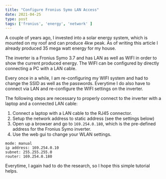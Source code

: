 ```yaml
---
title: "Configure Fronius Symo LAN Access"
date: 2021-04-25
type: post
tags: ['fronius', 'energy', 'network' ]
---
```


A couple of years ago, I invested into a solar energy system, which is mounted
on my roof and can produce 4kw peak. As of writing this article I already
produced 35 mega watt energy for my house.

The inverter is a Fronius Symo 3.7 and has LAN as well as WIFI in order to show
the current produced energy. The WIFI can be configured by directly connecting a
PC with a LAN cable.

Every once in a while, I am re-configuring my WIFI system and had to change the
SSID as well as the passwords. Everytime I do also have to connect via LAN and
re-configure the WIFI settings on the inverter.

The following steps are necessary to properly connect to the inverter with a
laptop and a connected LAN cable:

1. Connect a laptop with a LAN cable to the RJ45 connector.
1. Setup the network address to static address (see the settings below)
1. Open up a browser and go to `169.254.0.180`, which is the pre-defined address
   for the Fronius Symo inverter.
1. Use the web gui to change your WLAN settings.

```
mode: manual
ip address: 169.254.0.10
subnet: 255.255.255.0
router: 169.254.0.180
```

Everytime, I again had to do the research, so I hope this simple tutorial helps.
